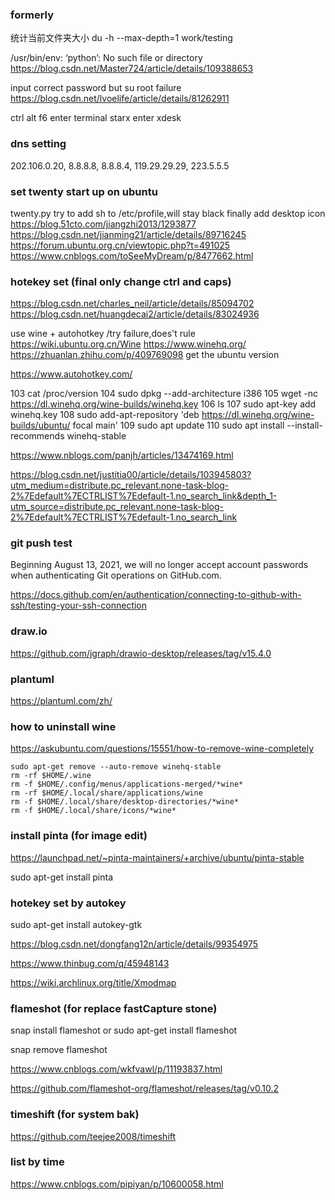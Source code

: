 ### formerly
统计当前文件夹大小
du -h --max-depth=1 work/testing

/usr/bin/env: ‘python’: No such file or directory
https://blog.csdn.net/Master724/article/details/109388653

input correct password but su root failure
https://blog.csdn.net/lvoelife/article/details/81262911

ctrl alt f6 enter terminal
starx enter xdesk

### dns setting
202.106.0.20, 8.8.8.8, 8.8.8.4, 119.29.29.29, 223.5.5.5

### set twenty start up on ubuntu
twenty.py 
try to add sh to /etc/profile,will stay black
finally add desktop icon
https://blog.51cto.com/jiangzhi2013/1293877
https://blog.csdn.net/jianming21/article/details/89716245
https://forum.ubuntu.org.cn/viewtopic.php?t=491025
https://www.cnblogs.com/toSeeMyDream/p/8477662.html

### hotekey set (final only change ctrl and caps)
https://blog.csdn.net/charles_neil/article/details/85094702
https://blog.csdn.net/huangdecai2/article/details/83024936

use wine + autohotkey   /try failure,does't rule
https://wiki.ubuntu.org.cn/Wine
https://www.winehq.org/
https://zhuanlan.zhihu.com/p/409769098
get the ubuntu version

https://www.autohotkey.com/

  103  cat /proc/version
  104  sudo dpkg --add-architecture i386 
  105  wget -nc https://dl.winehq.org/wine-builds/winehq.key
  106  ls
  107  sudo apt-key add winehq.key
  108  sudo add-apt-repository 'deb https://dl.winehq.org/wine-builds/ubuntu/ focal main'
  109  sudo apt update
  110  sudo apt install --install-recommends winehq-stable

https://www.nblogs.com/panjh/articles/13474169.html

https://blog.csdn.net/justitia00/article/details/103945803?utm_medium=distribute.pc_relevant.none-task-blog-2%7Edefault%7ECTRLIST%7Edefault-1.no_search_link&depth_1-utm_source=distribute.pc_relevant.none-task-blog-2%7Edefault%7ECTRLIST%7Edefault-1.no_search_link

### git push test
Beginning August 13, 2021, we will no longer accept account passwords when authenticating Git operations on GitHub.com.

https://docs.github.com/en/authentication/connecting-to-github-with-ssh/testing-your-ssh-connection

### draw.io
https://github.com/jgraph/drawio-desktop/releases/tag/v15.4.0

### plantuml
https://plantuml.com/zh/

### how to uninstall wine

https://askubuntu.com/questions/15551/how-to-remove-wine-completely

```
sudo apt-get remove --auto-remove winehq-stable 
rm -rf $HOME/.wine
rm -f $HOME/.config/menus/applications-merged/*wine*
rm -rf $HOME/.local/share/applications/wine
rm -f $HOME/.local/share/desktop-directories/*wine*
rm -f $HOME/.local/share/icons/*wine*
```

### install pinta (for image edit)

https://launchpad.net/~pinta-maintainers/+archive/ubuntu/pinta-stable

sudo apt-get install pinta



### hotekey set  by autokey

sudo apt-get install autokey-gtk

https://blog.csdn.net/dongfang12n/article/details/99354975

https://www.thinbug.com/q/45948143

https://wiki.archlinux.org/title/Xmodmap



### flameshot (for replace fastCapture stone)

snap install flameshot or sudo apt-get install flameshot

snap remove flameshot

https://www.cnblogs.com/wkfvawl/p/11193837.html

https://github.com/flameshot-org/flameshot/releases/tag/v0.10.2



### timeshift (for system bak)

https://github.com/teejee2008/timeshift



### list by time

https://www.cnblogs.com/pipiyan/p/10600058.html

